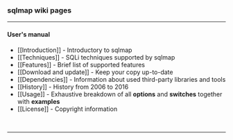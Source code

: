 ### sqlmap wiki pages
----
#### User's manual
* [[Introduction]] - Introductory to sqlmap
* [[Techniques]] - SQLi techniques supported by sqlmap
* [[Features]] - Brief list of supported features
* [[Download and update]] - Keep your copy up-to-date
* [[Dependencies]] - Information about used third-party libraries and tools
* [[History]] - History from 2006 to 2016
* [[Usage]] - Exhaustive breakdown of all **options** and **switches** together with **examples**
* [[License]] - Copyright information

<br>

----
